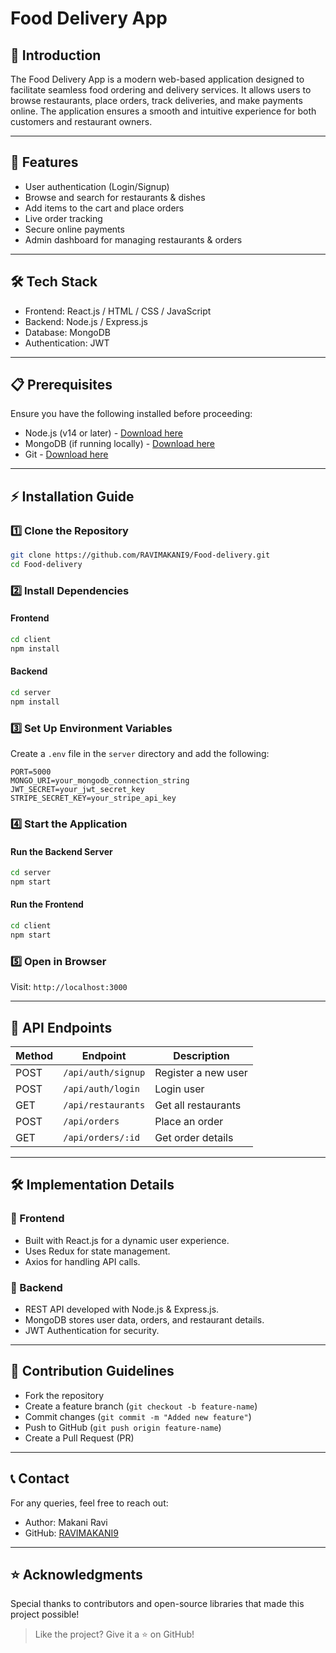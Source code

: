 # Food Delivery App

## 📌 Introduction
The Food Delivery App is a modern web-based application designed to facilitate seamless food ordering and delivery services. It allows users to browse restaurants, place orders, track deliveries, and make payments online. The application ensures a smooth and intuitive experience for both customers and restaurant owners.

---

## 🚀 Features
- User authentication (Login/Signup)
- Browse and search for restaurants & dishes
- Add items to the cart and place orders
- Live order tracking
- Secure online payments
- Admin dashboard for managing restaurants & orders

---

## 🛠️ Tech Stack
- Frontend: React.js / HTML / CSS / JavaScript
- Backend: Node.js / Express.js
- Database: MongoDB
- Authentication: JWT 

---

## 📋 Prerequisites
Ensure you have the following installed before proceeding:
- Node.js (v14 or later) - [Download here](https://nodejs.org/)
- MongoDB (if running locally) - [Download here](https://www.mongodb.com/try/download/community)
- Git - [Download here](https://git-scm.com/downloads)

---

## ⚡ Installation Guide

### 1️⃣ Clone the Repository
```sh
git clone https://github.com/RAVIMAKANI9/Food-delivery.git
cd Food-delivery
```

### 2️⃣ Install Dependencies
#### Frontend
```sh
cd client
npm install
```
#### Backend
```sh
cd server
npm install
```

### 3️⃣ Set Up Environment Variables
Create a `.env` file in the `server` directory and add the following:
```env
PORT=5000
MONGO_URI=your_mongodb_connection_string
JWT_SECRET=your_jwt_secret_key
STRIPE_SECRET_KEY=your_stripe_api_key
```

### 4️⃣ Start the Application
#### Run the Backend Server
```sh
cd server
npm start
```
#### Run the Frontend
```sh
cd client
npm start
```

### 5️⃣ Open in Browser
Visit: `http://localhost:3000`

---

## 📖 API Endpoints

| Method | Endpoint | Description |
|--------|---------|-------------|
| POST | `/api/auth/signup` | Register a new user |
| POST | `/api/auth/login` | Login user |
| GET | `/api/restaurants` | Get all restaurants |
| POST | `/api/orders` | Place an order |
| GET | `/api/orders/:id` | Get order details |

---

## 🛠️ Implementation Details
### 🔹 Frontend
- Built with React.js for a dynamic user experience.
- Uses Redux for state management.
- Axios for handling API calls.

### 🔹 Backend
- REST API developed with Node.js & Express.js.
- MongoDB stores user data, orders, and restaurant details.
- JWT Authentication for security.

---

## 📝 Contribution Guidelines
- Fork the repository
- Create a feature branch (`git checkout -b feature-name`)
- Commit changes (`git commit -m "Added new feature"`)
- Push to GitHub (`git push origin feature-name`)
- Create a Pull Request (PR)

---

## 📞 Contact
For any queries, feel free to reach out:
- Author: Makani Ravi
- GitHub: [RAVIMAKANI9](https://github.com/RAVIMAKANI9)

---

## ⭐ Acknowledgments
Special thanks to contributors and open-source libraries that made this project possible!

> Like the project? Give it a ⭐ on GitHub!
